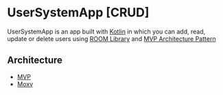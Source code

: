 # UserSystemApp [CRUD] #
UserSystemApp is an app built with [Kotlin][1] in which you can add, read, update or delete users using [ROOM Library][2] and [MVP Architecture Pattern][3]

## Architecture
+ [MVP][3]
+ [Moxy][4]

[1]: https://kotlinlang.org/
[2]: https://developer.android.com/training/data-storage/room
[3]: https://en.wikipedia.org/wiki/Model–view–presenter
[4]: https://github.com/moxy-community/Moxy
